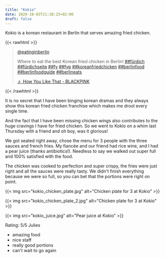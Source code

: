 ```yaml
---
title: "Kokio"
date: 2020-10-03T21:38:25+02:00
draft: false
---
```


Kokio is a korean restaurant in Berlin that serves amazing fried chicken.

{{< rawhtml >}}
<blockquote class="tiktok-embed" cite="https://www.tiktok.com/@eatinginberlin/video/6861638922078850309" data-video-id="6861638922078850309" style="max-width: 605px;min-width: 325px;" > <section> <a target="_blank" title="@eatinginberlin" href="https://www.tiktok.com/@eatinginberlin">@eatinginberlin</a> <p>Where to eat the best Korean fried chicken in Berlin! <a title="fürdich" target="_blank" href="https://www.tiktok.com/tag/fürdich">##fürdich</a> <a title="fürdichseite" target="_blank" href="https://www.tiktok.com/tag/fürdichseite">##fürdichseite</a> <a title="fy" target="_blank" href="https://www.tiktok.com/tag/fy">##fy</a> <a title="fyp" target="_blank" href="https://www.tiktok.com/tag/fyp">##fyp</a> <a title="koreanfriedchicken" target="_blank" href="https://www.tiktok.com/tag/koreanfriedchicken">##koreanfriedchicken</a> <a title="berlinfood" target="_blank" href="https://www.tiktok.com/tag/berlinfood">##berlinfood</a> <a title="berlinfoodguide" target="_blank" href="https://www.tiktok.com/tag/berlinfoodguide">##berlinfoodguide</a> <a title="berlineats" target="_blank" href="https://www.tiktok.com/tag/berlineats">##berlineats</a></p> <a target="_blank" title="♬ How You Like That - BLACKPINK" href="https://www.tiktok.com/music/How-You-Like-That-6842582526297393154">♬ How You Like That - BLACKPINK</a> </section> </blockquote> <script async src="https://www.tiktok.com/embed.js"></script>
{{< /rawhtml >}}

It is no secret that I have been binging korean dramas and they always show this korean fried chicken franchise which makes me drool every single time.

And the fact that I have been missing chicken wings also contributes to the huge cravings I have for fried chicken. So we went to Kokio on a whim last Thursday with a friend and oh boy, was it glorious!

We got seated right away, chose the menu for 3 people with the three sauces and french fries. My fiancée and our friend had rice wine, and I had a pear juice (thanks antibiotics!). Needless to say we walked out super full and 100% satisfied with the food.

The chicken was cooked to perfection and super crispy, the fries were just right and all the sauces were really tasty. We didn't finish everything because we were so full, so you can bet that the portions were right on point.

{{< img src="kokio_chicken_plate.jpg" alt="Chicken plate for 3 at Kokio" >}}

{{< img src="kokio_chicken_plate_2.jpg" alt="Chicken plate for 3 at Kokio" >}}

{{< img src="kokio_juice.jpg" alt="Pear juice at Kokio" >}}


Rating: 5/5 Julies

- amazing food
- nice staff
- really good portions
- can't wait to go again
